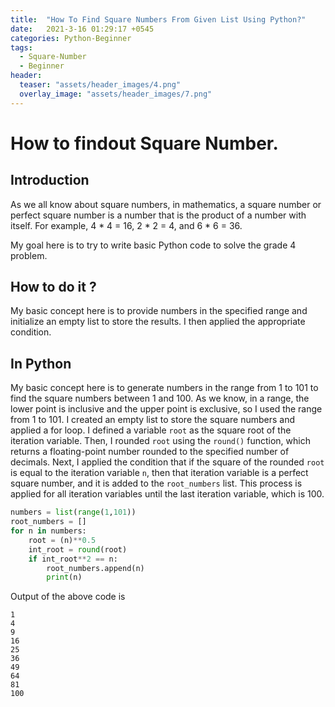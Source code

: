 ```yaml
---
title:  "How To Find Square Numbers From Given List Using Python?"
date:   2021-3-16 01:29:17 +0545
categories: Python-Beginner
tags:
  - Square-Number
  - Beginner
header:
  teaser: "assets/header_images/4.png"
  overlay_image: "assets/header_images/7.png"
---
```

# How to findout Square Number.

## Introduction
As we all know about square numbers, in mathematics, a square number or perfect square number is a number that is the product of a number with itself. For example, 4 * 4 = 16, 2 * 2 = 4, and 6 * 6 = 36.

My goal here is to try to write basic Python code to solve the grade 4 problem. 


## How to do it ? 
My basic concept here is to provide numbers in the specified range and initialize an empty list to store the results. I then applied the appropriate condition.

## In Python
My basic concept here is to generate numbers in the range from 1 to 101 to find the square numbers between 1 and 100. As we know, in a range, the lower point is inclusive and the upper point is exclusive, so I used the range from 1 to 101. I created an empty list to store the square numbers and applied a for loop. I defined a variable `root` as the square root of the iteration variable. Then, I rounded `root` using the `round()` function, which returns a floating-point number rounded to the specified number of decimals. Next, I applied the condition that if the square of the rounded `root` is equal to the iteration variable `n`, then that iteration variable is a perfect square number, and it is added to the `root_numbers` list. This process is applied for all iteration variables until the last iteration variable, which is 100.

```python
numbers = list(range(1,101))
root_numbers = []
for n in numbers:
    root = (n)**0.5
    int_root = round(root)
    if int_root**2 == n:
        root_numbers.append(n)
        print(n)
```
Output of the above code is
```
1
4
9
16
25
36
49
64
81
100

```
